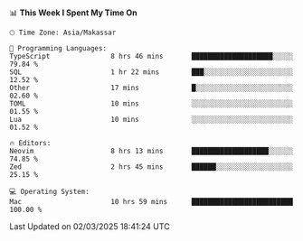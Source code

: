 <!--START_SECTION:waka-->
📊 **This Week I Spent My Time On** 

```text
🕑︎ Time Zone: Asia/Makassar

💬 Programming Languages: 
TypeScript               8 hrs 46 mins       ████████████████████░░░░░   79.84 % 
SQL                      1 hr 22 mins        ███░░░░░░░░░░░░░░░░░░░░░░   12.52 % 
Other                    17 mins             █░░░░░░░░░░░░░░░░░░░░░░░░   02.60 % 
TOML                     10 mins             ░░░░░░░░░░░░░░░░░░░░░░░░░   01.55 % 
Lua                      10 mins             ░░░░░░░░░░░░░░░░░░░░░░░░░   01.52 % 

🔥 Editors: 
Neovim                   8 hrs 13 mins       ███████████████████░░░░░░   74.85 % 
Zed                      2 hrs 45 mins       ██████░░░░░░░░░░░░░░░░░░░   25.15 % 

💻 Operating System: 
Mac                      10 hrs 59 mins      █████████████████████████   100.00 % 
```


 Last Updated on 02/03/2025 18:41:24 UTC
<!--END_SECTION:waka-->
